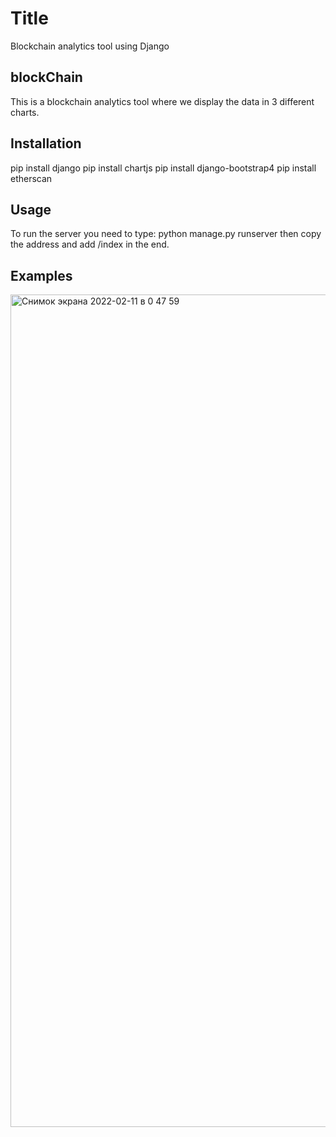 # Title
Blockchain analytics tool using Django
## blockChain
This is a blockchain analytics tool where we display the data in 3 different charts. 
## Installation
pip install django 
pip install chartjs
pip install django-bootstrap4
pip install etherscan
## Usage 
To run the server you need to type: python manage.py runserver
then copy the address and add /index in the end.
## Examples
<img width="1332" alt="Снимок экрана 2022-02-11 в 0 47 59" src="https://user-images.githubusercontent.com/98107228/153476084-fb4915ff-2c37-4b35-b3bd-57f82dbef3b3.png">


